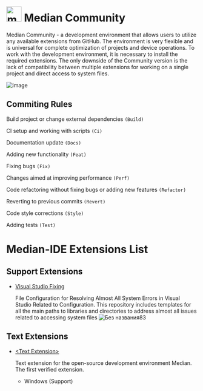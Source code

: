 # <img width="40" alt="median" src="https://github.com/user-attachments/assets/217b3780-27e2-49f4-81b7-f6f340d9d3fd"> Median Community
Median Community - a development environment that allows users to utilize any available extensions from GitHub. The environment is very flexible and is universal for complete optimization of projects and device operations. To work with the development environment, it is necessary to install the required extensions. The only downside of the Community version is the lack of compatibility between multiple extensions for working on a single project and direct access to system files.


![image](https://github.com/user-attachments/assets/e2b8a1ac-35e2-4646-aa16-c424c127e730) 

## Commiting Rules
Build project or change external dependencies `(Build)`

CI setup and working with scripts `(Ci)`

Documentation update `(Docs)`

Adding new functionality `(Feat)`
   
Fixing bugs `(Fix)`

Changes aimed at improving performance `(Perf)`

Code refactoring without fixing bugs or adding new features `(Refactor)`

Reverting to previous commits `(Revert)`

Code style corrections `(Style)`

Adding tests `(Test)`
    
# Median-IDE Extensions List
## Support Extensions
* [Visual Studio Fixing](https://github.com/AmenokeAkira/Visual-Studio-Fixing)

  File Configuration for Resolving Almost All System Errors in Visual Studio Related to Configuration.
  This repository includes templates for all the main paths to libraries and directories to address almost all issues related to accessing system files
    ![Без названия83](https://github.com/user-attachments/assets/46c37dab-d228-4f5c-85f4-d778013b4e77)
  
## Text Extensions
* [\<Text Extension\>](https://github.com/AmenokeAkira/Text-Extension)
  
  Text extension for the open-source development environment Median. The first verified extension.

  * Windows (Support)
